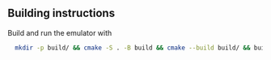 ## Building instructions

Build and run the emulator with
```bash
  mkdir -p build/ && cmake -S . -B build && cmake --build build/ && build/Chip8 ROM_TO_RUN.rom
```
